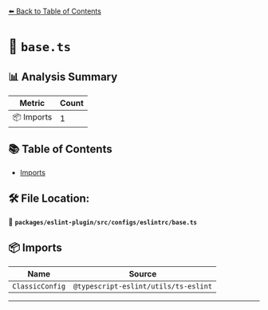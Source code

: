 [⬅️ Back to Table of Contents](../../../../../index.md)

# 📄 `base.ts`

## 📊 Analysis Summary

| Metric | Count |
|--------|-------|
| 📦 Imports | 1 |

## 📚 Table of Contents

- [Imports](#imports)

## 🛠️ File Location:
📂 **`packages/eslint-plugin/src/configs/eslintrc/base.ts`**

## 📦 Imports

| Name | Source |
|------|--------|
| `ClassicConfig` | `@typescript-eslint/utils/ts-eslint` |


---